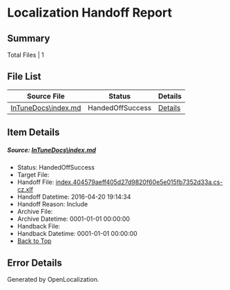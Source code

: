 # <a name='report-top'></a> Localization Handoff Report

## Summary
 Total Files | 1

## File List
 Source File | Status | Details 
 ----------- | ------ | ------- 
 [InTuneDocs\index.md](https://github.com/Microsoft/IntuneDocs-pr/blob/5b0121e340408db73c37c65d6282bbe2d591beb8/InTuneDocs/index.md) | HandedOffSuccess | [Details](#cd1919de690778d528d18a18409b4238d209f478681)

## Item Details
##### <a name='cd1919de690778d528d18a18409b4238d209f478681'></a> Source: [InTuneDocs\index.md](https://github.com/Microsoft/IntuneDocs-pr/blob/5b0121e340408db73c37c65d6282bbe2d591beb8/InTuneDocs/index.md)
* Status: HandedOffSuccess
* Target File: 
* Handoff File: [index.404579aeff405d27d9820f60e5e015fb7352d33a.cs-cz.xlf](https://github.com/Microsoft/EM.handoff/blob/9157ba8f36a879ffdbd78c3e395d05e7a12a2f4e/ol-handoff/Microsoft/IntuneDocs-pr.cs-cz/master/index.404579aeff405d27d9820f60e5e015fb7352d33a.cs-cz.xlf)
* Handoff Datetime: 2016-04-20 19:14:34
* Handoff Reason: Include
* Archive File: 
* Archive Datetime: 0001-01-01 00:00:00
* Handback File: 
* Handback Datetime: 0001-01-01 00:00:00
* [Back to Top](#report-top)


## Error Details

Generated by OpenLocalization.
